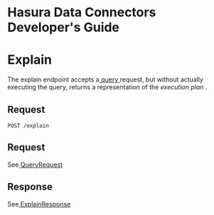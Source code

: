 # Hasura Data Connectors Developer's Guide

# Explain

The explain endpoint accepts a[ query ](./queries/README.html)request, but without actually executing the query, returns a representation of the *execution plan* .

## Request

`POST /explain`

## Request

See[ QueryRequest ](../reference/types.html#queryrequest)

## Response

See[ ExplainResponse ](../reference/types.html#explainresponse)